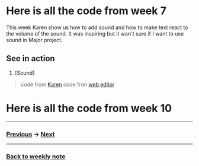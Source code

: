 # Here is all the code from week 7
This week Karen show us how to add sound and how to make text react to the volume of the sound. It was inspiring but it wan't sure if I want to use sound in Major project.

## See in action
1. [Sound]

> code from [Karen]()
> code fron [web editor](https://p5js.org/reference/#/libraries/p5.sound)

# Here is all the code from week 10

---------------------------------------------------
### [Previous]() -> [Next]()  

--------------------------------------------------
### [Back to weekly note](https://github.com/napasornc/c0dew0rd)

